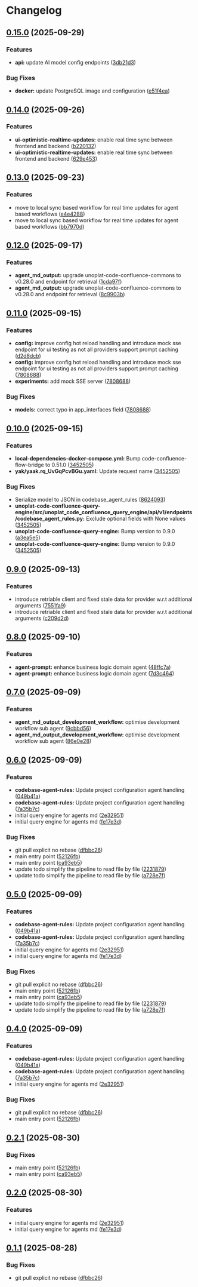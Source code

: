 # Changelog

## [0.15.0](https://github.com/unoplat/unoplat-code-confluence/compare/unoplat-code-confluence-query-engine-v0.14.0...unoplat-code-confluence-query-engine-v0.15.0) (2025-09-29)


### Features

* **api:** update AI model config endpoints ([3db21d3](https://github.com/unoplat/unoplat-code-confluence/commit/3db21d3f6ee311c40f416460dd32de1480ca25ae))


### Bug Fixes

* **docker:** update PostgreSQL image and configuration ([e51f4ea](https://github.com/unoplat/unoplat-code-confluence/commit/e51f4eaed01ccb310c3ca2fc4a08dd29d5cb4cb0))

## [0.14.0](https://github.com/unoplat/unoplat-code-confluence/compare/unoplat-code-confluence-query-engine-v0.13.0...unoplat-code-confluence-query-engine-v0.14.0) (2025-09-26)


### Features

* **ui-optimistic-realtime-updates:** enable real time sync between frontend and backend ([b220132](https://github.com/unoplat/unoplat-code-confluence/commit/b220132e74a693febb56d99a199c54d3e9ca9d60))
* **ui-optimistic-realtime-updates:** enable real time sync between frontend and backend ([629e453](https://github.com/unoplat/unoplat-code-confluence/commit/629e453dd4e84bb118cc4ee67da45380c8479f34))

## [0.13.0](https://github.com/unoplat/unoplat-code-confluence/compare/unoplat-code-confluence-query-engine-v0.12.0...unoplat-code-confluence-query-engine-v0.13.0) (2025-09-23)


### Features

* move to local sync based workflow for real time updates for agent based workflows ([e4e4288](https://github.com/unoplat/unoplat-code-confluence/commit/e4e4288caed30e80a6417e2837b64e3305e702a4))
* move to local sync based workflow for real time updates for agent based workflows ([bb7970d](https://github.com/unoplat/unoplat-code-confluence/commit/bb7970d56bab6941e2600bb3244bc7b6bfd1f603))

## [0.12.0](https://github.com/unoplat/unoplat-code-confluence/compare/unoplat-code-confluence-query-engine-v0.11.0...unoplat-code-confluence-query-engine-v0.12.0) (2025-09-17)


### Features

* **agent_md_output:** upgrade unoplat-code-confluence-commons to v0.28.0 and endpoint for retrieval ([1cda97f](https://github.com/unoplat/unoplat-code-confluence/commit/1cda97fab3cf571290940b89415c0942f22b5c64))
* **agent_md_output:** upgrade unoplat-code-confluence-commons to v0.28.0 and endpoint for retrieval ([8c9903b](https://github.com/unoplat/unoplat-code-confluence/commit/8c9903b0e7ab9939c81c1900c6955d9b1f49a9b6))

## [0.11.0](https://github.com/unoplat/unoplat-code-confluence/compare/unoplat-code-confluence-query-engine-v0.10.0...unoplat-code-confluence-query-engine-v0.11.0) (2025-09-15)


### Features

* **config:** improve config hot reload handling and introduce mock sse endpoint for ui testing as not all providers support prompt caching ([d2d8dcb](https://github.com/unoplat/unoplat-code-confluence/commit/d2d8dcb5952405cd0c5a44718974422a29cb15d9))
* **config:** improve config hot reload handling and introduce mock sse endpoint for ui testing as not all providers support prompt caching ([7808688](https://github.com/unoplat/unoplat-code-confluence/commit/78086884d580d4e90e07732b28ea2ebe24b5287a))
* **experiments:** add mock SSE server ([7808688](https://github.com/unoplat/unoplat-code-confluence/commit/78086884d580d4e90e07732b28ea2ebe24b5287a))


### Bug Fixes

* **models:** correct typo in app_interfaces field ([7808688](https://github.com/unoplat/unoplat-code-confluence/commit/78086884d580d4e90e07732b28ea2ebe24b5287a))

## [0.10.0](https://github.com/unoplat/unoplat-code-confluence/compare/unoplat-code-confluence-query-engine-v0.9.0...unoplat-code-confluence-query-engine-v0.10.0) (2025-09-15)


### Features

* **local-dependencies-docker-compose.yml:** Bump code-confluence-flow-bridge to 0.51.0 ([3452505](https://github.com/unoplat/unoplat-code-confluence/commit/3452505c79635de89895adddeae51e18c6d6999e))
* **yak/yaak.rq_UvGqPcvBGu.yaml:** Update request name ([3452505](https://github.com/unoplat/unoplat-code-confluence/commit/3452505c79635de89895adddeae51e18c6d6999e))


### Bug Fixes

* Serialize model to JSON in codebase_agent_rules ([8624093](https://github.com/unoplat/unoplat-code-confluence/commit/86240933c3c830ce7615c3e0ee81cf818d64c3ed))
* **unoplat-code-confluence-query-engine/src/unoplat_code_confluence_query_engine/api/v1/endpoints/codebase_agent_rules.py:** Exclude optional fields with None values ([3452505](https://github.com/unoplat/unoplat-code-confluence/commit/3452505c79635de89895adddeae51e18c6d6999e))
* **unoplat-code-confluence-query-engine:** Bump version to 0.9.0 ([a3ea5e5](https://github.com/unoplat/unoplat-code-confluence/commit/a3ea5e5a1389cc280a0789238220d09404ed02fe))
* **unoplat-code-confluence-query-engine:** Bump version to 0.9.0 ([3452505](https://github.com/unoplat/unoplat-code-confluence/commit/3452505c79635de89895adddeae51e18c6d6999e))

## [0.9.0](https://github.com/unoplat/unoplat-code-confluence/compare/unoplat-code-confluence-query-engine-v0.8.0...unoplat-code-confluence-query-engine-v0.9.0) (2025-09-13)


### Features

* introduce retriable client and fixed stale data for provider w.r.t additional arguments ([7551fa9](https://github.com/unoplat/unoplat-code-confluence/commit/7551fa9a1e80519dd7cc24724eedac80ddcc76c3))
* introduce retriable client and fixed stale data for provider w.r.t additional arguments ([c209d2d](https://github.com/unoplat/unoplat-code-confluence/commit/c209d2d1bded1b5c4d968a3edb621578317fd230))

## [0.8.0](https://github.com/unoplat/unoplat-code-confluence/compare/unoplat-code-confluence-query-engine-v0.7.0...unoplat-code-confluence-query-engine-v0.8.0) (2025-09-10)


### Features

* **agent-prompt:** enhance business logic domain agent ([48ffc7a](https://github.com/unoplat/unoplat-code-confluence/commit/48ffc7a73184c6be50bde8008e3151c5a0de6519))
* **agent-prompt:** enhance business logic domain agent ([7d3c464](https://github.com/unoplat/unoplat-code-confluence/commit/7d3c464f5204e04e99a2343980e41399417f29a9))

## [0.7.0](https://github.com/unoplat/unoplat-code-confluence/compare/unoplat-code-confluence-query-engine-v0.6.0...unoplat-code-confluence-query-engine-v0.7.0) (2025-09-09)


### Features

* **agent_md_output_development_workflow:** optimise development workflow sub agent ([9cbbd56](https://github.com/unoplat/unoplat-code-confluence/commit/9cbbd5619a5e64af62b216a3dbea6d569b0420b9))
* **agent_md_output_development_workflow:** optimise development workflow sub agent ([86e0e28](https://github.com/unoplat/unoplat-code-confluence/commit/86e0e28c8083a3b692fd288952759ccb99b855d1))

## [0.6.0](https://github.com/unoplat/unoplat-code-confluence/compare/unoplat-code-confluence-query-engine-v0.5.0...unoplat-code-confluence-query-engine-v0.6.0) (2025-09-09)


### Features

* **codebase-agent-rules:** Update project configuration agent handling ([049b41a](https://github.com/unoplat/unoplat-code-confluence/commit/049b41a6804c1512151428da8d01f12a68abcc61))
* **codebase-agent-rules:** Update project configuration agent handling ([7a35b7c](https://github.com/unoplat/unoplat-code-confluence/commit/7a35b7c591da646c06b7b616273d977638ebee13))
* initial  query engine for agents md ([2e32951](https://github.com/unoplat/unoplat-code-confluence/commit/2e32951845f4652d5f0ae971ad54c8b663fb685a))
* initial  query engine for agents md ([fe17e3d](https://github.com/unoplat/unoplat-code-confluence/commit/fe17e3d6c7ce7ebfa06cd67271da948fb8f10b14))


### Bug Fixes

* git pull explicit no rebase ([dfbbc26](https://github.com/unoplat/unoplat-code-confluence/commit/dfbbc26be5fc790127fb5b731568fa05f119bf9d))
* main entry point ([52126fb](https://github.com/unoplat/unoplat-code-confluence/commit/52126fb65c7169f0c40ed94cdc3fb9dfa9187bac))
* main entry point ([ca93eb5](https://github.com/unoplat/unoplat-code-confluence/commit/ca93eb528a682487ac65d3117e33a56ccb4e92a3))
* update todo simplify the pipeline to read file by file ([2231879](https://github.com/unoplat/unoplat-code-confluence/commit/2231879288439661521c0514a40b089e9214cecf))
* update todo simplify the pipeline to read file by file ([a728e7f](https://github.com/unoplat/unoplat-code-confluence/commit/a728e7f8d0cbef7d24e767b63964ab257e7abbca))

## [0.5.0](https://github.com/unoplat/unoplat-code-confluence/compare/unoplat-code-confluence-query-engine-v0.4.0...unoplat-code-confluence-query-engine-v0.5.0) (2025-09-09)


### Features

* **codebase-agent-rules:** Update project configuration agent handling ([049b41a](https://github.com/unoplat/unoplat-code-confluence/commit/049b41a6804c1512151428da8d01f12a68abcc61))
* **codebase-agent-rules:** Update project configuration agent handling ([7a35b7c](https://github.com/unoplat/unoplat-code-confluence/commit/7a35b7c591da646c06b7b616273d977638ebee13))
* initial  query engine for agents md ([2e32951](https://github.com/unoplat/unoplat-code-confluence/commit/2e32951845f4652d5f0ae971ad54c8b663fb685a))
* initial  query engine for agents md ([fe17e3d](https://github.com/unoplat/unoplat-code-confluence/commit/fe17e3d6c7ce7ebfa06cd67271da948fb8f10b14))


### Bug Fixes

* git pull explicit no rebase ([dfbbc26](https://github.com/unoplat/unoplat-code-confluence/commit/dfbbc26be5fc790127fb5b731568fa05f119bf9d))
* main entry point ([52126fb](https://github.com/unoplat/unoplat-code-confluence/commit/52126fb65c7169f0c40ed94cdc3fb9dfa9187bac))
* main entry point ([ca93eb5](https://github.com/unoplat/unoplat-code-confluence/commit/ca93eb528a682487ac65d3117e33a56ccb4e92a3))
* update todo simplify the pipeline to read file by file ([2231879](https://github.com/unoplat/unoplat-code-confluence/commit/2231879288439661521c0514a40b089e9214cecf))
* update todo simplify the pipeline to read file by file ([a728e7f](https://github.com/unoplat/unoplat-code-confluence/commit/a728e7f8d0cbef7d24e767b63964ab257e7abbca))

## [0.4.0](https://github.com/unoplat/unoplat-code-confluence/compare/unoplat-code-confluence-query-engine-v0.3.0...unoplat-code-confluence-query-engine-v0.4.0) (2025-09-09)


### Features

* **codebase-agent-rules:** Update project configuration agent handling ([049b41a](https://github.com/unoplat/unoplat-code-confluence/commit/049b41a6804c1512151428da8d01f12a68abcc61))
* **codebase-agent-rules:** Update project configuration agent handling ([7a35b7c](https://github.com/unoplat/unoplat-code-confluence/commit/7a35b7c591da646c06b7b616273d977638ebee13))
* initial  query engine for agents md ([2e32951](https://github.com/unoplat/unoplat-code-confluence/commit/2e32951845f4652d5f0ae971ad54c8b663fb685a))

### Bug Fixes

* git pull explicit no rebase ([dfbbc26](https://github.com/unoplat/unoplat-code-confluence/commit/dfbbc26be5fc790127fb5b731568fa05f119bf9d))
* main entry point ([52126fb](https://github.com/unoplat/unoplat-code-confluence/commit/52126fb65c7169f0c40ed94cdc3fb9dfa9187bac))


## [0.2.1](https://github.com/unoplat/unoplat-code-confluence/compare/unoplat-code-confluence-query-engine-v0.2.0...unoplat-code-confluence-query-engine-v0.2.1) (2025-08-30)


### Bug Fixes

* main entry point ([52126fb](https://github.com/unoplat/unoplat-code-confluence/commit/52126fb65c7169f0c40ed94cdc3fb9dfa9187bac))
* main entry point ([ca93eb5](https://github.com/unoplat/unoplat-code-confluence/commit/ca93eb528a682487ac65d3117e33a56ccb4e92a3))

## [0.2.0](https://github.com/unoplat/unoplat-code-confluence/compare/unoplat-code-confluence-query-engine-v0.1.1...unoplat-code-confluence-query-engine-v0.2.0) (2025-08-30)


### Features

* initial  query engine for agents md ([2e32951](https://github.com/unoplat/unoplat-code-confluence/commit/2e32951845f4652d5f0ae971ad54c8b663fb685a))
* initial  query engine for agents md ([fe17e3d](https://github.com/unoplat/unoplat-code-confluence/commit/fe17e3d6c7ce7ebfa06cd67271da948fb8f10b14))

## [0.1.1](https://github.com/unoplat/unoplat-code-confluence/compare/unoplat-code-confluence-query-engine-v0.1.0...unoplat-code-confluence-query-engine-v0.1.1) (2025-08-28)


### Bug Fixes

* git pull explicit no rebase ([dfbbc26](https://github.com/unoplat/unoplat-code-confluence/commit/dfbbc26be5fc790127fb5b731568fa05f119bf9d))
